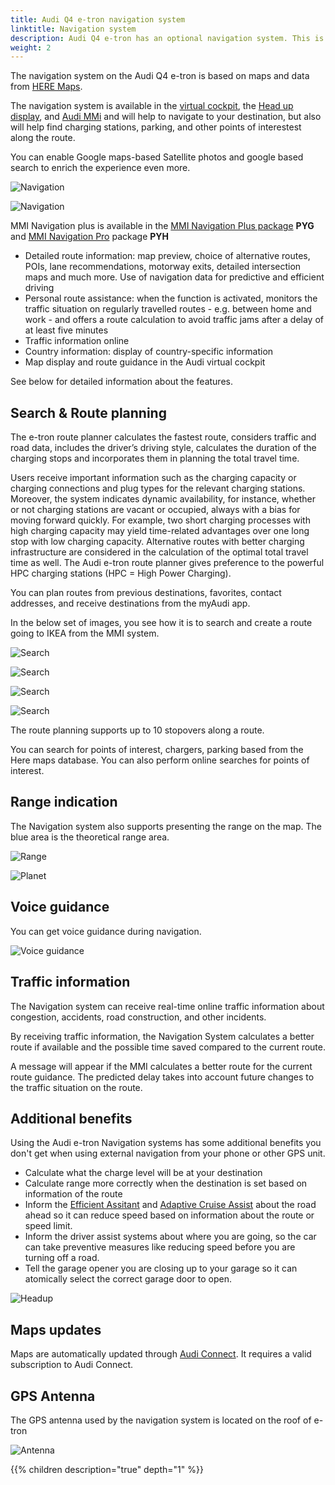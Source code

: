 ```yaml
---
title: Audi Q4 e-tron navigation system
linktitle: Navigation system
description: Audi Q4 e-tron has an optional navigation system. This is MMI Navigation plus system that helps to navigate to the destination.
weight: 2
---
```


The navigation system on the Audi Q4 e-tron is based on maps and data from [HERE Maps](https://www.here.com/strategic-alliances/audi/IVIdemo).

The navigation system is available in the [virtual cockpit](../virtualcockpit/), the [Head up display](../headupdisplay/), and [Audi MMi](../mmi/) and will help to navigate to your destination, but also will help find charging stations, parking, and other points of interestest along the route.

You can enable Google maps-based Satellite photos and google based search to enrich the experience even more.

![Navigation](navigationmmiscreen.jpg "Navigation in MMI Main screen")

![Navigation](mminavigationvirtualcockpit.jpg "Navigation in virtual cockpit")

MMI Navigation plus is available in the [MMI Navigation Plus package](/models/q4-e-tron/optionguide/list/#infotainment) **PYG** and [MMI Navigation Pro](/models/q4-e-tron/optionguide/list/#infotainment) package **PYH**

- Detailed route information: map preview, choice of alternative routes, POIs, lane recommendations, motorway exits, detailed intersection maps and much more. Use of navigation data for predictive and efficient driving
- Personal route assistance: when the function is activated, monitors the traffic situation on regularly travelled routes - e.g. between home and work - and offers a route calculation to avoid traffic jams after a delay of at least five minutes
- Traffic information online
- Country information: display of country-specific information
- Map display and route guidance in the Audi virtual cockpit

See below for detailed information about the features.

## Search & Route planning

The e-tron route planner calculates the fastest route, considers traffic and road data, includes the driver’s driving style, calculates the duration of the charging stops and incorporates them in planning the total travel time.

Users receive important information such as the charging capacity or charging connections and plug types for the relevant charging stations. Moreover, the system indicates dynamic availability, for instance, whether or not charging stations are vacant or occupied, always with a bias for moving forward quickly. For example, two short charging processes with high charging capacity may yield time-related advantages over one long stop with low charging capacity. Alternative routes with better charging infrastructure are considered in the calculation of the optimal total travel time as well. The Audi e-tron route planner gives preference to the powerful HPC charging stations (HPC = High Power Charging).

You can plan routes from previous destinations, favorites, contact addresses, and receive destinations from the myAudi app.

In the below set of images, you see how it is to search and create a route going to IKEA from the MMI system.

![Search](search2.jpg "Step 2: Selecting correct search result and pressing start")

![Search](search3.jpg "Step 3: Navigation informs that you don't have enough charge going to IKEA and suggest adding charging along the route")

![Search](search4.jpg "Step 4: Suggested charging stops including expected battery state of charge at destination")

![Search](search5.jpg "Step 5: Planned route")

The route planning supports up to 10 stopovers along a route.

You can search for points of interest, chargers, parking based from the Here maps database. You can also perform online searches for points of interest.

## Range indication

The Navigation system also supports presenting the range on the map. The blue area is the theoretical range area.

![Range](range.jpg "The Range indicated with the blue area")

![Planet](planet.jpg "You can cover the whole planet with your all-electric Audi")

## Voice guidance

You can get voice guidance during navigation.

![Voice guidance](voiceguidance.jpg "You can control how much voice guidance you need")

## Traffic information

The Navigation system can receive real-time online traffic information about congestion, accidents, road construction, and other incidents.

By receiving traffic information, the Navigation System calculates a better route if available and the possible time saved compared to the current route.

A message will appear if the MMI calculates a better route for the current route guidance. The predicted delay takes into account future  changes to the traffic situation on the route. 



## Additional benefits

Using the Audi e-tron Navigation systems has some additional benefits you don't get when using external navigation from your phone or other GPS unit.

- Calculate what the charge level will be at your destination
- Calculate range more correctly when the destination is set based on information of the route
- Inform the [Efficient Assitant](/models/e-tron/technology/drivingassistance/predictiveefficiencyassist/) and [Adaptive Cruise Assist](/models/e-tron/technology/drivingassistance/adaptivecruiseassist/) about the road ahead so it can reduce speed based on information about the route or speed limit.
- Inform the driver assist systems about where you are going, so the car can take preventive measures like reducing speed before you are turning off a road.
- Tell the garage opener you are closing up to your garage so it can atomically select the correct garage door to open.

![Headup](headup.jpg "Head-up display with route info and efficiency assistant suggesting to slow down")


## Maps updates

Maps are automatically updated through [Audi Connect](/technology/audiconnect/). It requires a valid subscription to Audi Connect.

## GPS Antenna

The GPS antenna used by the navigation system is located on the roof of e-tron

![Antenna](antenna.jpg "GPS antenna on roof of e-tron and e-tron Sportback")

{{% children description="true" depth="1" %}}
